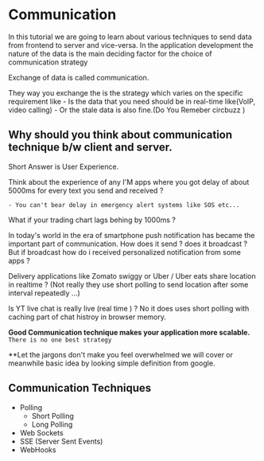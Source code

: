 # Communication 

In this tutorial we are going to learn about various techniques to send data from frontend to server and vice-versa.
In the application development the nature of the data is the main deciding factor for the choice of communication strategy

Exchange of data is called communication.

They way you exchange the is the strategy which varies on the specific requirement like
    - Is the data that you need should be in real-time like(VoIP, video calling)
    - Or the stale data is also fine.(Do You Remeber circbuzz )

## Why should you think about communication technique b/w client and server.
Short Answer is User Experience.

Think about the experience of any I'M apps where you got delay of about 5000ms for every text you send and received ?

    - You can't bear delay in emergency alert systems like SOS etc...
What if your trading chart lags behing by 1000ms ?

In today's world in the era of smartphone push notification has became the important part of communication. How does it send ? does it broadcast ? But if broadcast how do i received personalized notification from some apps ?

Delivery applications like Zomato swiggy or Uber / Uber eats share location in realtime ?  (Not really they use short polling to send location after some interval repeatedly ...)

Is YT live chat is really live (real time ) ? 
No it does uses short polling with caching part of chat histroy in browser memory.

**Good Communication technique makes your application more scalable.**
``` There is no one best strategy ```

**Let the jargons don't make you feel overwhelmed we will cover or meanwhile basic idea by looking simple definition from google.

## Communication Techniques 
- Polling
    - Short Polling 
    - Long Polling
- Web Sockets
- SSE (Server Sent Events)
- WebHooks


